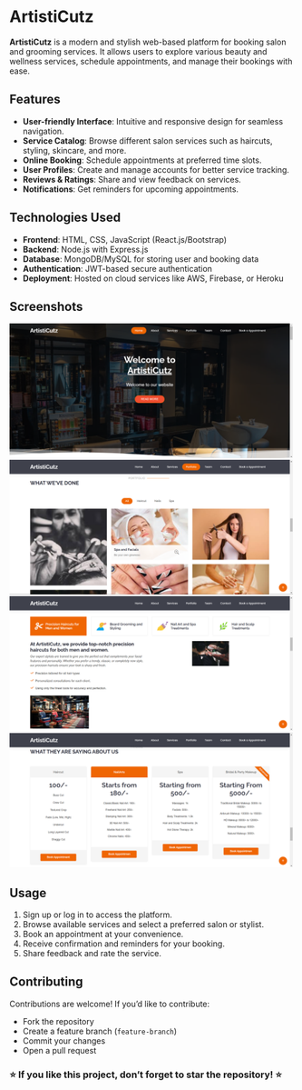# ArtistiCutz

**ArtistiCutz** is a modern and stylish web-based platform for booking salon and grooming services. It allows users to explore various beauty and wellness services, schedule appointments, and manage their bookings with ease.

## Features
- **User-friendly Interface**: Intuitive and responsive design for seamless navigation.
- **Service Catalog**: Browse different salon services such as haircuts, styling, skincare, and more.
- **Online Booking**: Schedule appointments at preferred time slots. 
- **User Profiles**: Create and manage accounts for better service tracking.
- **Reviews & Ratings**: Share and view feedback on services.
- **Notifications**: Get reminders for upcoming appointments.

## Technologies Used
- **Frontend**: HTML, CSS, JavaScript (React.js/Bootstrap)
- **Backend**: Node.js with Express.js
- **Database**: MongoDB/MySQL for storing user and booking data
- **Authentication**: JWT-based secure authentication
- **Deployment**: Hosted on cloud services like AWS, Firebase, or Heroku

## Screenshots
<img src="Screenshot 2025-03-05 121612.png" width="500"><img src="Screenshot 2025-03-05 121656.png" width="500">
<img src="Screenshot 2025-03-05 121629.png" width="500"><img src="Screenshot 2025-03-05 121713.png" width="500">


## Usage
1. Sign up or log in to access the platform.
2. Browse available services and select a preferred salon or stylist.
3. Book an appointment at your convenience.
4. Receive confirmation and reminders for your booking.
5. Share feedback and rate the service.

## Contributing
Contributions are welcome! If you’d like to contribute:
- Fork the repository
- Create a feature branch (`feature-branch`)
- Commit your changes
- Open a pull request

### ⭐ If you like this project, don’t forget to star the repository! ⭐

